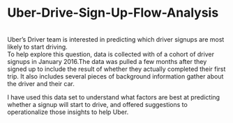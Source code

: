 # Uber-Drive-Sign-Up-Flow-Analysis
<br>
Uber’s Driver team is interested in predicting which driver signups are most likely to start driving. <br>
To help explore this question, data is collected with of a cohort of driver signups in January 2016.The data was pulled a few months after they signed up to include the result of whether they actually completed their first trip. It also includes several pieces of background information gather about the driver and their car.
<br>

I have used this data set to understand what factors are best at predicting whether a signup will start to drive, and offered suggestions to operationalize those insights to help Uber.

